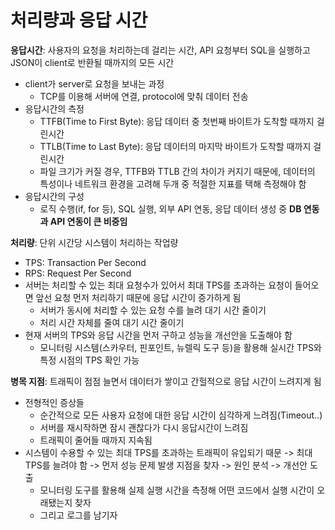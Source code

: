 # 처리량과 응답 시간
**응답시간**: 사용자의 요청을 처리하는데 걸리는 시간, API 요청부터 SQL을 실행하고 JSON이 client로 반환될 때까지의 모든 시간
- client가 server로 요청을 보내는 과정
  - TCP를 이용해 서버에 연결, protocol에 맞춰 데이터 전송
- 응답시간의 측정
  - TTFB(Time to First Byte): 응답 데이터 중 첫번째 바이트가 도착할 때까지 걸린시간
  - TTLB(Time to Last Byte): 응답 데이터의 마지막 바이트가 도착할 때까지 걸린시간
  - 파일 크기가 커질 경우, TTFB와 TTLB 간의 차이가 커지기 때문에, 데이터의 특성이나 네트워크 환경을 고려해 두개 중 적절한 지표를 택해 측정해야 함
- 응답시간의 구성
  - 로직 수행(if, for 등), SQL 실행, 외부 API 연동, 응답 데이터 생성 중 **DB 연동과 API 연동이 큰 비중임**

**처리량**: 단위 시간당 시스템이 처리하는 작업량
- TPS: Transaction Per Second
- RPS: Request Per Second
- 서버는 처리할 수 있는 최대 요청수가 있어서 최대 TPS를 초과하는 요청이 들어오면 앞선 요청 먼저 처리하기 때문에 응답 시간이 증가하게 됨
  - 서버가 동시에 처리할 수 있는 요청 수를 늘려 대기 시간 줄이기
  - 처리 시간 자체를 줄여 대기 시간 줄이기
- 현재 서버의 TPS와 응답 시간을 먼저 구하고 성능을 개선안을 도출해야 함
  - 모니터링 시스템(스카우터, 핀포인트, 뉴렐릭 도구 등)을 활용해 실시간 TPS와 특정 시점의 TPS 확인 가능
 
**병목 지점**: 트래픽이 점점 늘면서 데이터가 쌓이고 간헐적으로 응답 시간이 느려지게 됨
- 전형적인 증상들
  - 순간적으로 모든 사용자 요청에 대한 응답 시간이 심각하게 느려짐(Timeout..)
  - 서버를 재시작하면 잠시 괜찮다가 다시 응답시간이 느려짐
  - 트래픽이 줄어들 때까지 지속됨
- 시스템이 수용할 수 있는 최대 TPS를 초과하는 트래픽이 유입되기 때문 -> 최대 TPS를 늘려야 함 -> 먼저 성능 문제 발생 지점을 찾자 -> 원인 분석 -> 개선안 도출
  - 모니터링 도구를 활용해 실제 실행 시간을 측정해 어떤 코드에서 실행 시간이 오래됐는지 찾자
  - 그리고 로그를 남기자
